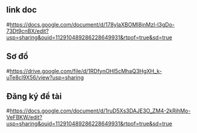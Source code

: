 ## link doc
#https://docs.google.com/document/d/178ylaXBOMl8jnMzl-l3gDo-73Dt9cnBX/edit?usp=sharing&ouid=112910489286228649931&rtpof=true&sd=true
## Sơ đồ
#https://drive.google.com/file/d/1RDfynOHI5cMhaQ3HgXH_k-uTe8cl9X56/view?usp=sharing
## Đăng ký đề tài 
#https://docs.google.com/document/d/1ruD5Xs3DAJE3O_ZM4-2kRihMo-VeFBKW/edit?usp=sharing&ouid=112910489286228649931&rtpof=true&sd=true
